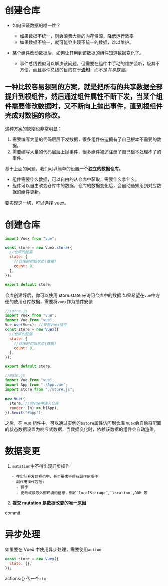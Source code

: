 # 创建仓库

- 如何保证数据的唯一性？

  - 如果数据不统一，则会浪费大量的内存资源，降低运行效率
  - 如果数据不统一，就可能会出现不统一的数据，难以维护。

- 某个组件改动数据后，如何让其用到该数据的组件知道数据变化了。
  - 事件总线貌似可以解决该问题，但需要在组件中手动的维护监听，极其不方便，而且事件总线的目的在于**通知**，而不是*共享数据*。

## 一种比较容易想到的方案，就是把所有的共享数据**全部**提升到根组件，然后通过组件属性不断下发，当某个组件需要修改数据时，又不断向上抛出事件，直到根组件完成对数据的修改。

这种方案的缺陷也非常明显：

1. 需要编写大量的代码层层下发数据，很多组件被迫拥有了自己根本不需要的数据。
2. 需要编写大量的代码层层上抛事件，很多组件被迫注册了自己根本处理不了的事件。

基于上面的问题，我们可以简单的设置一个**独立的数据仓库**。

- 组件需要什么数据，可以自由的从仓库中获取，需要什么拿什么。
- 组件可以自由改变仓库中的数据，仓库的数据变化后，会自动通知用到对应数据的组件更新。

要实现这一切，可以选择 vuex。

# 创建仓库

```js
import Vuex from "vue";

const store = new Vuex.store({
  //仓库的配置
  state: {
    //仓库的初始状态(数据)
    count: 0,
  },
});

export default store;
```

仓库创建好后，你可以使用 store.state 来访问仓库中的数据
如果希望在`vue`中方便的使用仓库数据，需要将`vuex`作为插件安装

```js
//sotre.js
import Vuex from "vue";
import Vue from "vue";
Vue.use(Vuex); //安装Vuex插件
const store = new Vuex({
  //仓库的配置
  state: {
    //仓库的初始状态(数据)
    count: 0,
  },
});

export default store;

//main.js
import Vue from "vue";
import App from "./App.vue";
import store from "./store.js";

new Vue({
  store, //向vue中注入仓库
  render: (h) => h(App),
}).$emit("#app");
```

之后，在 vue 组件中，可以通过实例的`$store`属性访问到仓库
`Vuex`会自动将配置的状态数据设置为响应式数据，当数据变化时，依赖该数据的组件会自动渲染。

# 数据变更

1. `mutation`中不得出现异步操作

```
   - 在实际开发的规范中，甚至要求不得有副作用操作
   - 副作用操作包括:
     - 异步
     - 更改或读取外部环境的信息，例如`localStorage`,`location`,DOM 等
```

2. **提交 mutation 是数据改变的唯一原因**

commit

# 异步处理

如果要在 Vuex 中使用异步处理，需要使用`action`

```js
const store = new Vuex({
  state: {},
});
```

actions:{}
传一个`ctx`
